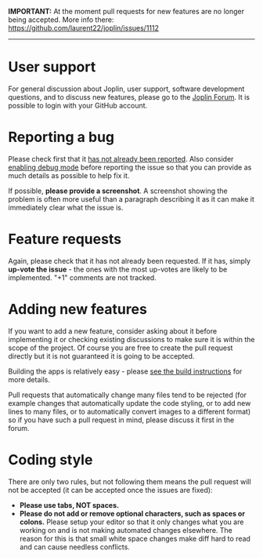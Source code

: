 **IMPORTANT:** At the moment pull requests for new features are no longer being accepted. More info there: https://github.com/laurent22/joplin/issues/1112

* * *

# User support

For general discussion about Joplin, user support, software development questions, and to discuss new features, please go to the [Joplin Forum](https://discourse.joplin.cozic.net/). It is possible to login with your GitHub account.

# Reporting a bug

Please check first that it [has not already been reported](https://github.com/laurent22/joplin/issues?utf8=%E2%9C%93&q=is%3Aissue). Also consider [enabling debug mode](https://github.com/laurent22/joplin/blob/master/readme/debugging.md) before reporting the issue so that you can provide as much details as possible to help fix it.

If possible, **please provide a screenshot**. A screenshot showing the problem is often more useful than a paragraph describing it as it can make it immediately clear what the issue is.

# Feature requests

Again, please check that it has not already been requested. If it has, simply **up-vote the issue** - the ones with the most up-votes are likely to be implemented. "+1" comments are not tracked.

# Adding new features

If you want to add a new feature, consider asking about it before implementing it or checking existing discussions to make sure it is within the scope of the project. Of course you are free to create the pull request directly but it is not guaranteed it is going to be accepted.

Building the apps is relatively easy - please [see the build instructions](https://github.com/laurent22/joplin/blob/master/BUILD.md) for more details.

Pull requests that automatically change many files tend to be rejected (for example changes that automatically update the code styling, or to add new lines to many files, or to automatically convert images to a different format) so if you have such a pull request in mind, please discuss it first in the forum.

# Coding style

There are only two rules, but not following them means the pull request will not be accepted (it can be accepted once the issues are fixed):

- **Please use tabs, NOT spaces.**
- **Please do not add or remove optional characters, such as spaces or colons.** Please setup your editor so that it only changes what you are working on and is not making automated changes elsewhere. The reason for this is that small white space changes make diff hard to read and can cause needless conflicts.
